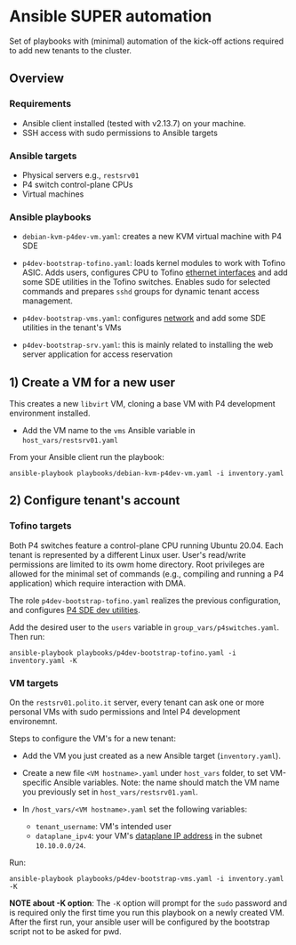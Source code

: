 # Ansible SUPER automation

Set of playbooks with (minimal) automation of the kick-off actions required to add new tenants to the cluster.

## Overview

### Requirements

* Ansible client installed (tested with v2.13.7) on your machine.
* SSH access with sudo permissions to Ansible targets

### Ansible targets

* Physical servers e.g., `restsrv01`
* P4 switch control-plane CPUs
* Virtual machines

### Ansible playbooks

* `debian-kvm-p4dev-vm.yaml`: creates a new KVM virtual machine with P4 SDE
<!-- * `adduser-interactive.yaml`: adds a single user to the target (interactive prompt). -->
* `p4dev-bootstrap-tofino.yaml`: loads kernel modules to work with Tofino ASIC. Adds users, configures CPU to Tofino [ethernet interfaces](../README.md#vm-installation-with-ansible-playbooks) and add some SDE utilities in the Tofino switches. Enables sudo for selected commands and prepares `sshd` groups for dynamic tenant access management.

* `p4dev-bootstrap-vms.yaml`: configures [network](../README.md#vm-installation-with-ansible-playbooks) and add some SDE utilities in the tenant's VMs

* `p4dev-bootstrap-srv.yaml`: this is mainly related to installing the web server application for access reservation


## 1) Create a VM for a new user

This creates a new `libvirt` VM, cloning a base VM with P4 development environment installed.
* Add the VM name to the `vms` Ansible variable in `host_vars/restsrv01.yaml`

From your Ansible client run the playbook:
```
ansible-playbook playbooks/debian-kvm-p4dev-vm.yaml -i inventory.yaml
```

## 2) Configure tenant's account

### Tofino targets

Both P4 switches feature a control-plane CPU running Ubuntu 20.04. Each tenant is represented by a different Linux user. User's read/write permissions are limited to its owm home directory. Root privileges are allowed for the minimal set of commands (e.g., compiling and running a P4 application) which require interaction with DMA.

The role `p4dev-bootstrap-tofino.yaml` realizes the previous configuration, and configures [P4 SDE dev utilities](../README.md#p4-development-environment-and-utilities).

Add the desired user to the `users` variable in `group_vars/p4switches.yaml`. Then run:

```
ansible-playbook playbooks/p4dev-bootstrap-tofino.yaml -i inventory.yaml -K
```

### VM targets
On the `restsrv01.polito.it` server, every tenant can ask one or more personal VMs with sudo permissions and Intel P4 development environemnt.

Steps to configure the VM's for a new tenant:

* Add the VM you just created as a new Ansible target (`inventory.yaml`). 

* Create a new file `<VM hostname>.yaml` under `host_vars` folder, to set VM-specific Ansible variables. Note: the name should match the VM name you previously set in `host_vars/restsrv01.yaml`.

* In `/host_vars/<VM hostname>.yaml` set the following variables:
    - `tenant_username`: VM's intended user
    - `dataplane_ipv4`: your VM's [dataplane IP address](../README.md#vm-installation-with-ansible-playbooks) in the subnet `10.10.0.0/24`.


Run:

```
ansible-playbook playbooks/p4dev-bootstrap-vms.yaml -i inventory.yaml -K
```

**NOTE about -K option**: The `-K` option will prompt for the `sudo` password and is required only the first time you run this playbook on a newly created VM. After the first run, your ansible user will be configured by the bootstrap script not to be asked for pwd.